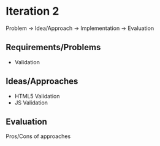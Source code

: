 # Iteration 2

Problem -> Idea/Approach -> Implementation -> Evaluation

## Requirements/Problems

- Validation

## Ideas/Approaches

- HTML5 Validation
- JS Validation

## Evaluation

Pros/Cons of approaches